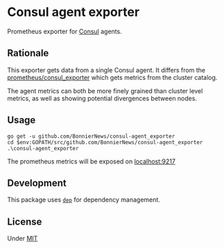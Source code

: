 # Consul agent exporter

Prometheus exporter for [Consul](https://consul.io) agents. 

## Rationale
This exporter gets data from a single Consul agent. It differs from the [prometheus/consul_exporter](https://github.com/prometheus/consul_exporter) which gets metrics from the cluster catalog.

The agent metrics can both be more finely grained than cluster level metrics, as well as showing potential divergences between nodes.

## Usage

    go get -u github.com/BonnierNews/consul-agent_exporter
    cd $env:GOPATH/src/github.com/BonnierNews/consul-agent_exporter
    .\consul-agent_exporter

The prometheus metrics will be exposed on [localhost:9217](http://localhost:9217)

## Development

This package uses [`dep`](https://github.com/golang/dep) for dependency management.

## License

Under [MIT](LICENSE)
